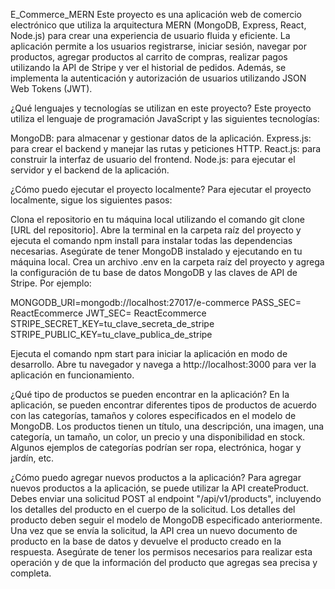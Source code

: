 E_Commerce_MERN
Este proyecto es una aplicación web de comercio electrónico que utiliza la arquitectura MERN (MongoDB, Express, React, Node.js) para crear una experiencia de usuario fluida y eficiente. La aplicación permite a los usuarios registrarse, iniciar sesión, navegar por productos, agregar productos al carrito de compras, realizar pagos utilizando la API de Stripe y ver el historial de pedidos. Además, se implementa la autenticación y autorización de usuarios utilizando JSON Web Tokens (JWT).

¿Qué lenguajes y tecnologías se utilizan en este proyecto?
Este proyecto utiliza el lenguaje de programación JavaScript y las siguientes tecnologías:

MongoDB: para almacenar y gestionar datos de la aplicación.
Express.js: para crear el backend y manejar las rutas y peticiones HTTP.
React.js: para construir la interfaz de usuario del frontend.
Node.js: para ejecutar el servidor y el backend de la aplicación.

¿Cómo puedo ejecutar el proyecto localmente?
Para ejecutar el proyecto localmente, sigue los siguientes pasos:

Clona el repositorio en tu máquina local utilizando el comando git clone [URL del repositorio].
Abre la terminal en la carpeta raíz del proyecto y ejecuta el comando npm install para instalar todas las dependencias necesarias.
Asegúrate de tener MongoDB instalado y ejecutando en tu máquina local.
Crea un archivo .env en la carpeta raíz del proyecto y agrega la configuración de tu base de datos MongoDB y las claves de API de Stripe. Por ejemplo:

MONGODB_URI=mongodb://localhost:27017/e-commerce
PASS_SEC= ReactEcommerce
JWT_SEC= ReactEcommerce
STRIPE_SECRET_KEY=tu_clave_secreta_de_stripe
STRIPE_PUBLIC_KEY=tu_clave_publica_de_stripe

Ejecuta el comando npm start para iniciar la aplicación en modo de desarrollo.
Abre tu navegador y navega a http://localhost:3000 para ver la aplicación en funcionamiento.


¿Qué tipo de productos se pueden encontrar en la aplicación?
En la aplicación, se pueden encontrar diferentes tipos de productos de acuerdo con las categorías, tamaños y colores especificados en el modelo de MongoDB. Los productos tienen un título, una descripción, una imagen, una categoría, un tamaño, un color, un precio y una disponibilidad en stock. Algunos ejemplos de categorías podrían ser ropa, electrónica, hogar y jardín, etc.

¿Cómo puedo agregar nuevos productos a la aplicación?
Para agregar nuevos productos a la aplicación, se puede utilizar la API createProduct. Debes enviar una solicitud POST al endpoint "/api/v1/products", incluyendo los detalles del producto en el cuerpo de la solicitud. Los detalles del producto deben seguir el modelo de MongoDB especificado anteriormente. Una vez que se envía la solicitud, la API crea un nuevo documento de producto en la base de datos y devuelve el producto creado en la respuesta. Asegúrate de tener los permisos necesarios para realizar esta operación y de que la información del producto que agregas sea precisa y completa.


